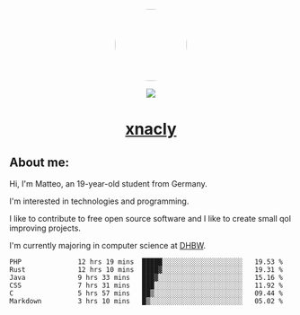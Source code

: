 <p align="center">
  <img style="border-radius: 100px" width="128" height="128" src="https://avatars.githubusercontent.com/u/47723417?v=4"/>
</p>
<p align="center">
  <img src="https://komarev.com/ghpvc/?username=xnacly&&style=flat-square"/>
</p>

<h1 align="center"><a href="https://xnacly.me/"> xnacly</a> </h1>

<h2> About me:</h2>

<p>Hi, I'm Matteo, an 19-year-old student from Germany. </p>
<p>I'm interested in technologies and programming.</p>
<p>I like to contribute to free open source software and I like to create small qol improving projects.</p>
<p>I'm currently majoring in computer science at <a href="https://www.dhbw.de/startseite">DHBW</a>.</p>

<!--START_SECTION:waka-->

```text
PHP              12 hrs 19 mins  █████░░░░░░░░░░░░░░░░░░░░   19.53 %
Rust             12 hrs 10 mins  ████▓░░░░░░░░░░░░░░░░░░░░   19.31 %
Java             9 hrs 33 mins   ███▓░░░░░░░░░░░░░░░░░░░░░   15.16 %
CSS              7 hrs 31 mins   ███░░░░░░░░░░░░░░░░░░░░░░   11.92 %
C                5 hrs 57 mins   ██▒░░░░░░░░░░░░░░░░░░░░░░   09.44 %
Markdown         3 hrs 10 mins   █▒░░░░░░░░░░░░░░░░░░░░░░░   05.02 %
```

<!--END_SECTION:waka-->
